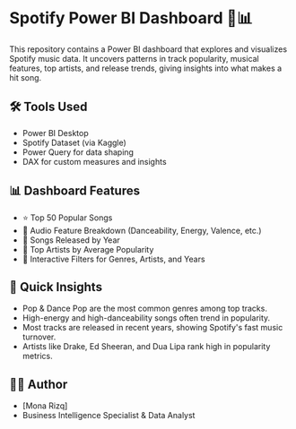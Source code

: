 # Spotify Power BI Dashboard 🎵📊

This repository contains a Power BI dashboard that explores and visualizes Spotify music data. It uncovers patterns in track popularity, musical features, top artists, and release trends, giving insights into what makes a hit song.

## 🛠️ Tools Used
- Power BI Desktop
- Spotify Dataset (via Kaggle)
- Power Query for data shaping
- DAX for custom measures and insights

## 📊 Dashboard Features

- ⭐ Top 50 Popular Songs
- 🧠 Audio Feature Breakdown (Danceability, Energy, Valence, etc.)
- 📅 Songs Released by Year
- 🎤 Top Artists by Average Popularity
- 🧭 Interactive Filters for Genres, Artists, and Years

## 🚀 Quick Insights
- Pop & Dance Pop are the most common genres among top tracks.
- High-energy and high-danceability songs often trend in popularity.
- Most tracks are released in recent years, showing Spotify's fast music turnover.
- Artists like Drake, Ed Sheeran, and Dua Lipa rank high in popularity metrics.

## 🙋‍♀️ Author
- [Mona Rizq]
- Business Intelligence Specialist & Data Analyst
  
